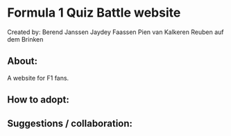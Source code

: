 # Formula 1 Quiz Battle website
Created by: Berend Janssen
            Jaydey Faassen
            Pien van Kalkeren
            Reuben auf dem Brinken

## About:
A website for F1 fans. 

## How to adopt:

## Suggestions / collaboration:
